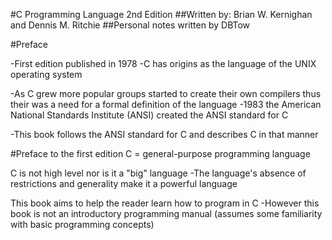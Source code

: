 #C Programming Language 2nd Edition
##Written by: Brian W. Kernighan and Dennis M. Ritchie
##Personal notes written by DBTow

#Preface

-First edition published in 1978
-C has origins as the language of the UNIX operating system

-As C grew more popular groups started to create their own compilers thus their was a need for a formal definition of the language
-1983 the American National Standards Institute (ANSI) created the ANSI standard for C

-This book follows the ANSI standard for C and describes C in that manner


#Preface to the first edition
C = general-purpose programming language

C is not high level nor is it a "big" language
-The language's absence of restrictions and generality make it a powerful language

This book aims to help the reader learn how to program in C
-However this book is not an introductory programming manual (assumes some familiarity with basic programming concepts)


